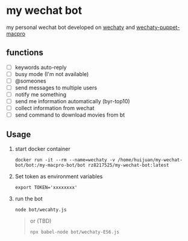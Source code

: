 # my wechat bot
my personal wechat bot developed on [wechaty](https://github.com/wechaty/wechaty) and [wechaty-puppet-macpro](https://github.com/juzibot/wechaty-puppet-macpro)

## functions
- [ ] keywords auto-reply
- [ ] busy mode (I'm not available)
- [ ] @someones 
- [ ] send messages to multiple users
- [ ] notify me something
- [ ] send me information automatically (byr-top10)
- [ ] collect information from wechat
- [ ] send command to download movies from bt

## Usage

1. start docker container
   
   ```docker
   docker run -it --rm --name=wechaty -v /home/huijuan/my-wechat-bot/bot:/my-macpro-bot/bot rz8217525/my-wechat-bot:latest
   ```

2. Set token as environment variables
   ```shell
   export TOKEN='xxxxxxxx'
   ```

3. run the bot
   ```shell
   node bot/wecahty.js
   ```
   > or (TBD)
   > ```shell
   > npx babel-node bot/wechaty-ES6.js
   > ```


